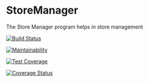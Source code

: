 # StoreManager
The Store Manager program helps in store management

[![Build Status](https://travis-ci.org/tomuhenry/StoreManager.svg?branch=ch-tests-161290386)](https://travis-ci.org/tomuhenry/StoreManager)

[![Maintainability](https://api.codeclimate.com/v1/badges/9911fbacb5e0ded390b1/maintainability)](https://codeclimate.com/github/tomuhenry/StoreManager/maintainability)

[![Test Coverage](https://api.codeclimate.com/v1/badges/9911fbacb5e0ded390b1/test_coverage)](https://codeclimate.com/github/tomuhenry/StoreManager/test_coverage)

[![Coverage Status](https://coveralls.io/repos/github/tomuhenry/StoreManager/badge.svg?branch=ch-tests-161290386)](https://coveralls.io/github/tomuhenry/StoreManager?branch=ch-tests-161290386)
